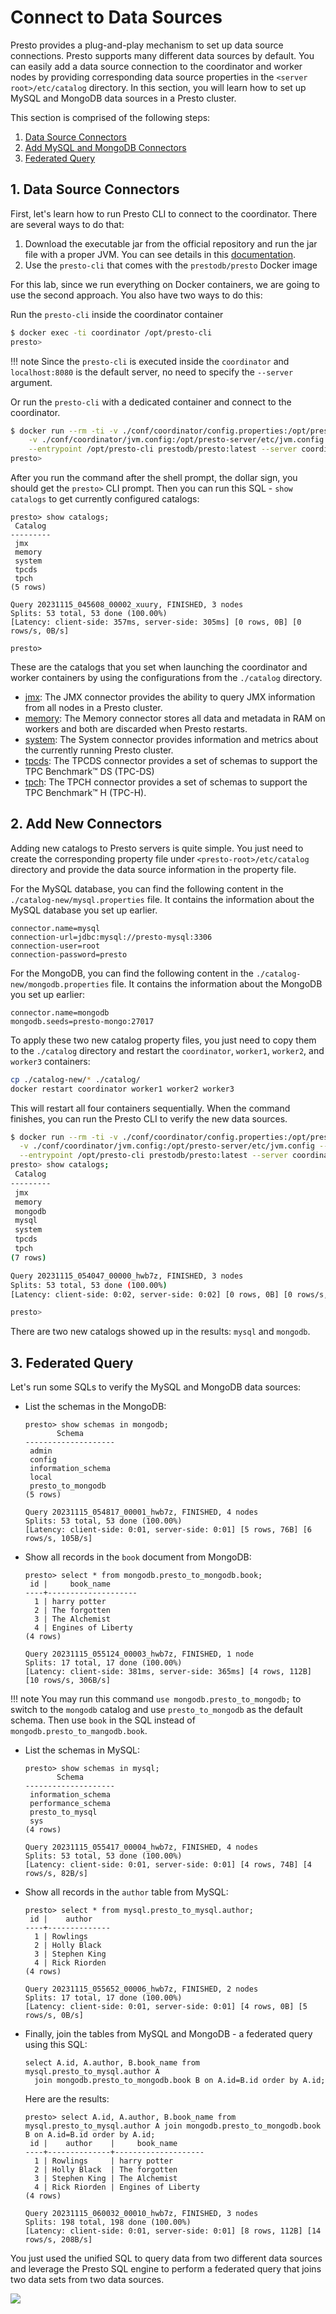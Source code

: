 # Connect to Data Sources

Presto provides a plug-and-play mechanism to set up data source connections. Presto supports many different data sources by default.
You can easily add a data source connection to the coordinator and worker nodes by providing corresponding data source properties in
the `<server root>/etc/catalog` directory. In this section, you will learn how to set up MySQL and MongoDB data sources in a Presto
cluster.

This section is comprised of the following steps:

1. [Data Source Connectors](#1-data-source-connectors)
1. [Add MySQL and MongoDB Connectors](#2-add-new-connectors)
1. [Federated Query](#3-federated-query)

## 1. Data Source Connectors

First, let's learn how to run Presto CLI to connect to the coordinator. There are several ways to do that:

1. Download the executable jar from the official repository and run the jar file with a proper JVM.
  You can see details in this [documentation](http://prestodb.io/docs/current/installation/cli.html#install-the-presto-cli).
1. Use the `presto-cli` that comes with the `prestodb/presto` Docker image

For this lab, since we run everything on Docker containers, we are going to use the second approach. You also have two ways
to do this:

Run the `presto-cli` inside the coordinator container
```sh
$ docker exec -ti coordinator /opt/presto-cli
presto>
```

!!! note
    Since the `presto-cli` is executed inside the `coordinator` and `localhost:8080` is the default server,
    no need to specify the `--server` argument.

Or run the `presto-cli` with a dedicated container and connect to the coordinator.
```sh
$ docker run --rm -ti -v ./conf/coordinator/config.properties:/opt/presto-server/etc/config.properties \
    -v ./conf/coordinator/jvm.config:/opt/presto-server/etc/jvm.config --net presto_network \
    --entrypoint /opt/presto-cli prestodb/presto:latest --server coordinator:8080
presto>
```

After you run the command after the shell prompt, the dollar sign, you should get the `presto>` CLI prompt. Then you can run
this SQL - `show catalogs` to get currently configured catalogs:

```
presto> show catalogs;
 Catalog
---------
 jmx
 memory
 system
 tpcds
 tpch
(5 rows)

Query 20231115_045608_00002_xuury, FINISHED, 3 nodes
Splits: 53 total, 53 done (100.00%)
[Latency: client-side: 357ms, server-side: 305ms] [0 rows, 0B] [0 rows/s, 0B/s]

presto>
```

These are the catalogs that you set when launching the coordinator and worker containers by using the configurations
from the `./catalog` directory.

- [jmx](http://prestodb.io/docs/current/connector/jmx.html): The JMX connector provides the ability to query JMX
  information from all nodes in a Presto cluster.
- [memory](http://prestodb.io/docs/current/connector/memory.html): The Memory connector stores all data and metadata
  in RAM on workers and both are discarded when Presto restarts.
- [system](http://prestodb.io/docs/current/connector/system.html): The System connector provides information and
  metrics about the currently running Presto cluster.
- [tpcds](http://prestodb.io/docs/current/connector/tpcds.html): The TPCDS connector provides a set of schemas
  to support the TPC Benchmark™ DS (TPC-DS)
- [tpch](http://prestodb.io/docs/current/connector/tpch.html): The TPCH connector provides a set of schemas to
  support the TPC Benchmark™ H (TPC-H).


## 2. Add New Connectors

Adding new catalogs to Presto servers is quite simple. You just need to create the corresponding property file under
`<presto-root>/etc/catalog` directory and provide the data source information in the property file.

For the MySQL database, you can find the following content in the `./catalog-new/mysql.properties` file. It contains
the information about the MySQL database you set up earlier.

```
connector.name=mysql
connection-url=jdbc:mysql://presto-mysql:3306
connection-user=root
connection-password=presto
```


For the MongoDB, you can find the following content in the `./catalog-new/mongodb.properties` file. It contains
the information about the MongoDB you set up earlier:

```
connector.name=mongodb
mongodb.seeds=presto-mongo:27017
```

To apply these two new catalog property files, you just need to copy them to the `./catalog` directory and restart the
`coordinator`, `worker1`, `worker2`, and `worker3` containers:

```sh
cp ./catalog-new/* ./catalog/
docker restart coordinator worker1 worker2 worker3
```

This will restart all four containers sequentially. When the command finishes, you can run the Presto CLI to verify the
new data sources.

```sh
$ docker run --rm -ti -v ./conf/coordinator/config.properties:/opt/presto-server/etc/config.properties \
  -v ./conf/coordinator/jvm.config:/opt/presto-server/etc/jvm.config --net presto_network \
  --entrypoint /opt/presto-cli prestodb/presto:latest --server coordinator:8080
presto> show catalogs;
 Catalog
---------
 jmx
 memory
 mongodb
 mysql
 system
 tpcds
 tpch
(7 rows)

Query 20231115_054047_00000_hwb7z, FINISHED, 3 nodes
Splits: 53 total, 53 done (100.00%)
[Latency: client-side: 0:02, server-side: 0:02] [0 rows, 0B] [0 rows/s, 0B/s]

presto>
```

There are two new catalogs showed up in the results: `mysql` and `mongodb`.

## 3. Federated Query

Let's run some SQLs to verify the MySQL and MongoDB data sources:

- List the schemas in the MongoDB:
  ```
  presto> show schemas in mongodb;
         Schema
  --------------------
   admin
   config
   information_schema
   local
   presto_to_mongodb
  (5 rows)

  Query 20231115_054817_00001_hwb7z, FINISHED, 4 nodes
  Splits: 53 total, 53 done (100.00%)
  [Latency: client-side: 0:01, server-side: 0:01] [5 rows, 76B] [6 rows/s, 105B/s]
  ```
- Show all records in the `book` document from MongoDB:
  ```
  presto> select * from mongodb.presto_to_mongodb.book;
   id |     book_name
  ----+--------------------
    1 | harry potter
    2 | The forgotten
    3 | The Alchemist
    4 | Engines of Liberty
  (4 rows)

  Query 20231115_055124_00003_hwb7z, FINISHED, 1 node
  Splits: 17 total, 17 done (100.00%)
  [Latency: client-side: 381ms, server-side: 365ms] [4 rows, 112B] [10 rows/s, 306B/s]
  ```
!!! note
    You may run this command `use mongodb.presto_to_mongodb;` to switch to the `mongodb` catalog
    and use `presto_to_mongodb` as the default schema. Then use `book` in the SQL instead of
    `mongodb.presto_to_mangodb.book`.
- List the schemas in MySQL:
  ```
  presto> show schemas in mysql;
         Schema
  --------------------
   information_schema
   performance_schema
   presto_to_mysql
   sys
  (4 rows)

  Query 20231115_055417_00004_hwb7z, FINISHED, 4 nodes
  Splits: 53 total, 53 done (100.00%)
  [Latency: client-side: 0:01, server-side: 0:01] [4 rows, 74B] [4 rows/s, 82B/s]
  ```
- Show all records in the `author` table from MySQL:
  ```
  presto> select * from mysql.presto_to_mysql.author;
   id |    author
  ----+--------------
    1 | Rowlings
    2 | Holly Black
    3 | Stephen King
    4 | Rick Riorden
  (4 rows)

  Query 20231115_055652_00006_hwb7z, FINISHED, 2 nodes
  Splits: 17 total, 17 done (100.00%)
  [Latency: client-side: 0:01, server-side: 0:01] [4 rows, 0B] [5 rows/s, 0B/s]
  ```
- Finally, join the tables from MySQL and MongoDB - a federated query using this SQL:
  ```
  select A.id, A.author, B.book_name from mysql.presto_to_mysql.author A
    join mongodb.presto_to_mongodb.book B on A.id=B.id order by A.id;
  ```
  Here are the results:
  ```
  presto> select A.id, A.author, B.book_name from mysql.presto_to_mysql.author A join mongodb.presto_to_mongodb.book B on A.id=B.id order by A.id;
   id |    author    |     book_name
  ----+--------------+--------------------
    1 | Rowlings     | harry potter
    2 | Holly Black  | The forgotten
    3 | Stephen King | The Alchemist
    4 | Rick Riorden | Engines of Liberty
  (4 rows)

  Query 20231115_060032_00010_hwb7z, FINISHED, 3 nodes
  Splits: 198 total, 198 done (100.00%)
  [Latency: client-side: 0:01, server-side: 0:01] [8 rows, 112B] [14 rows/s, 208B/s]
  ```

You just used the unified SQL to query data from two different data sources and leverage the Presto SQL engine to perform a federated query
that joins two data sets from two data sources.

<img src="https://count.asgharlabs.io/count?p=/lab3_presto_101_page">

